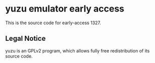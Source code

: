 yuzu emulator early access
=============

This is the source code for early-access 1327.

## Legal Notice

yuzu is an GPLv2 program, which allows fully free redistribution of its source code.